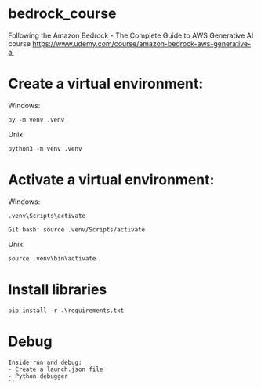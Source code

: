 # bedrock_course
Following the Amazon Bedrock - The Complete Guide to AWS Generative AI course
https://www.udemy.com/course/amazon-bedrock-aws-generative-ai


# Create a virtual environment:
Windows:
```
py -m venv .venv
```
Unix:
```
python3 -m venv .venv
```

# Activate a virtual environment:
Windows:
```
.venv\Scripts\activate

Git bash: source .venv/Scripts/activate
```
Unix:
```
source .venv\bin\activate
```

# Install libraries
```
pip install -r .\requirements.txt
```


# Debug
```
Inside run and debug:
- Create a launch.json file
- Python debugger
``